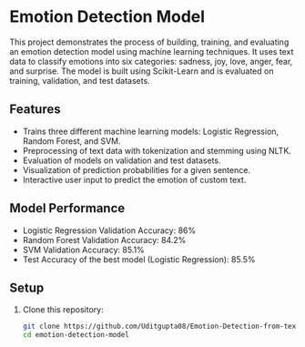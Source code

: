# Emotion Detection Model

This project demonstrates the process of building, training, and evaluating an emotion detection model using machine learning techniques. It uses text data to classify emotions into six categories: sadness, joy, love, anger, fear, and surprise. The model is built using Scikit-Learn and is evaluated on training, validation, and test datasets.


## Features

- Trains three different machine learning models: Logistic Regression, Random Forest, and SVM.
- Preprocessing of text data with tokenization and stemming using NLTK.
- Evaluation of models on validation and test datasets.
- Visualization of prediction probabilities for a given sentence.
- Interactive user input to predict the emotion of custom text.

## Model Performance

- Logistic Regression Validation Accuracy: 86%
- Random Forest Validation Accuracy: 84.2%
- SVM Validation Accuracy: 85.1%
- Test Accuracy of the best model (Logistic Regression): 85.5%

## Setup

1. Clone this repository:
   ```bash
   git clone https://github.com/Uditgupta08/Emotion-Detection-from-text.git
   cd emotion-detection-model
